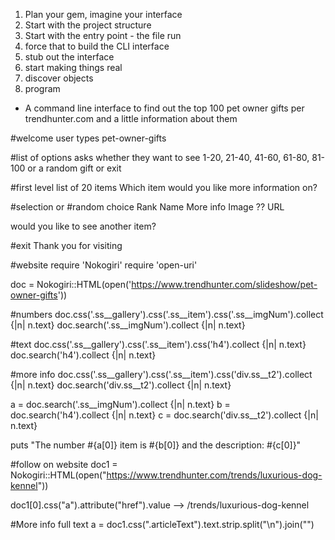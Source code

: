 1. Plan your gem, imagine your interface
2. Start with the project structure
3. Start with the entry point - the file run
4. force that to build the CLI interface
5. stub out the interface
6. start making things real
7. discover objects
8. program

- A command line interface to find out the top 100 pet owner gifts per trendhunter.com and a little information about them

#welcome
user types pet-owner-gifts

#list of options
asks whether they want to see 1-20, 21-40, 41-60, 61-80, 81-100 or a random gift or exit

#first level
list of 20 items
Which item would you like more information on?

#selection or #random choice
Rank
Name
More info
Image ??
URL

would you like to see another item?

#exit
Thank you for visiting

#website
require 'Nokogiri'
require 'open-uri'

doc = Nokogiri::HTML(open('https://www.trendhunter.com/slideshow/pet-owner-gifts'))

#numbers
doc.css('.ss__gallery').css('.ss__item').css('.ss__imgNum').collect {|n| n.text}
doc.search('.ss__imgNum').collect {|n| n.text}

#text
doc.css('.ss__gallery').css('.ss__item').css('h4').collect {|n| n.text}
doc.search('h4').collect {|n| n.text}

#more info
doc.css('.ss__gallery').css('.ss__item').css('div.ss__t2').collect {|n| n.text}
doc.search('div.ss__t2').collect {|n| n.text}

a = doc.search('.ss__imgNum').collect {|n| n.text}
b = doc.search('h4').collect {|n| n.text}
c = doc.search('div.ss__t2').collect {|n| n.text}

puts "The number #{a[0]} item is #{b[0]} and the description: #{c[0]}"

#follow on website
doc1 = Nokogiri::HTML(open("https://www.trendhunter.com/trends/luxurious-dog-kennel"))

doc1[0].css("a").attribute("href").value
--> /trends/luxurious-dog-kennel

#More info full text
a = doc1.css(".articleText").text.strip.split("\n").join("")

